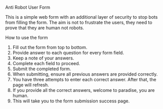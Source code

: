 Anti Robot User Form

This is a simple web form with an additional layer of security to stop bots from filling the form. The aim is not to frustrate the users, they need to prove that they are human not robots.

How to use the form

1. Fill out the form from top to bottom.
2. Provide answer to each question for every form field.
3. Keep a note of your answers.
4. Complete each field to proceed.
5. Submit the completed form.
6. When submitting, ensure all previous answers are provided correctly.
7. You have three attempts to enter each correct answer. After that, the page will refresh.
8. If you provide all the correct answers, welcome to paradise, you are human.
9. This will take you to the form submission success page.


